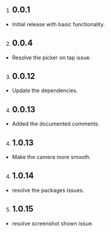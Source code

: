 1. ## 0.0.1

- Initial release with basic functionality.

2. ## 0.0.4

- Resolve the picker on tap issue.

3. ## 0.0.12

- Update the dependencies.

4. ## 0.0.13

- Added the documented comments.

4. ## 1.0.13

- Make the camera more smooth.

4. ## 1.0.14

- resolve the packages issues.

5. ## 1.0.15

- resolve screenshot shown issue.
